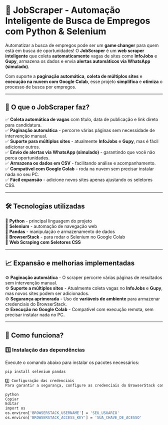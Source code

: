 # 🚀 JobScraper - Automação Inteligente de Busca de Empregos com Python & Selenium

Automatizar a busca de empregos pode ser um **game changer** para quem está em busca de oportunidades! O **JobScraper** é um **web scraper inteligente** que coleta **automaticamente** vagas de sites como **InfoJobs** e **Gupy**, armazena os dados e envia **alertas automáticos via WhatsApp (simulado)**.  

Com suporte a **paginação automática**, **coleta de múltiplos sites** e **execução na nuvem com Google Colab**, esse projeto **simplifica** e **otimiza** o processo de busca por empregos.  

---

## 📌 **O que o JobScraper faz?**

✅ **Coleta automática de vagas** com título, data de publicação e link direto para candidatura.  
✅ **Paginação automática** - percorre várias páginas sem necessidade de intervenção manual.  
✅ **Suporte para múltiplos sites** - atualmente **InfoJobs** e **Gupy**, mas é fácil adicionar outros.  
✅ **Envio de alertas via WhatsApp (simulado)** - garantindo que você não perca oportunidades.  
✅ **Armazena os dados em CSV** - facilitando análise e acompanhamento.  
✅ **Compatível com Google Colab** - roda na nuvem sem precisar instalar nada no seu PC.  
✅ **Fácil expansão** - adicione novos sites apenas ajustando os seletores CSS.  

---

## 🛠 **Tecnologias utilizadas**

🔹 **Python** - principal linguagem do projeto  
🔹 **Selenium** - automação de navegação web  
🔹 **Pandas** - manipulação e armazenamento de dados  
🔹 **BrowserStack** - para rodar o Selenium no Google Colab  
🔹 **Web Scraping com Seletores CSS**  

---

## 📈 **Expansão e melhorias implementadas**

⚙️ **Paginação automática** - O scraper percorre várias páginas de resultados sem intervenção manual.  
⚙️ **Suporte a múltiplos sites** - Atualmente coleta vagas no **InfoJobs** e **Gupy**, mas novos sites podem ser adicionados.  
⚙️ **Segurança aprimorada** - Uso de **variáveis de ambiente** para armazenar credenciais do BrowserStack.  
⚙️ **Execução no Google Colab** - Compatível com execução remota, sem precisar instalar nada no PC.  

---

## 📌 **Como funciona?**

### **1️⃣ Instalação das dependências**
Execute o comando abaixo para instalar os pacotes necessários:
```bash
pip install selenium pandas

2️⃣ Configuração das credenciais
Para garantir a segurança, configure as credenciais do BrowserStack como variáveis de ambiente:

python
Copiar
Editar
import os
os.environ['BROWSERSTACK_USERNAME'] = 'SEU_USUARIO'
os.environ['BROWSERSTACK_ACCESS_KEY'] = 'SUA_CHAVE_DE_ACESSO'




